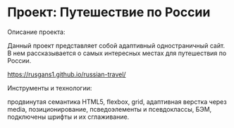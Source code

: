 # Проект: Путешествие по России
Описание проекта:

Данный проект представляет собой адаптивный одностраничный сайт. В нем рассказывается о самых интересных местах для путешествия по России.

https://rusgans1.github.io/russian-travel/

Инструменты и технологии:

продвинутая семантика HTML5,
flexbox,
grid,
адаптивная верстка через media,
позиционирование,
псведоэлементы и псевдоклассы,
БЭМ,
подключены шрифты и их сглаживание.
